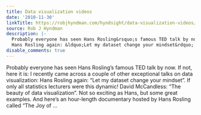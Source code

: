 ```yaml
---
title: Data visualization videos
date: '2010-11-30'
linkTitle: https://robjhyndman.com/hyndsight/data-visualization-videos/
source: Rob J Hyndman
description: |-
  Probably everyone has seen Hans Rosling&rsquo;s famous TED talk by now. If not, here it is: I recently came across a couple of other exceptional talks on data visualization:
  Hans Rosling again: &ldquo;Let my dataset change your mindset&rdquo;. If only all statistics lecturers were this dynamic! David McCandless: &ldquo;The beauty of data visualization&rdquo;. Not so exciting as Hans, but some great examples. And here&rsquo;s an hour-length documentary hosted by Hans Rosling called &ldquo;The Joy of ...
disable_comments: true
---
```

Probably everyone has seen Hans Rosling&rsquo;s famous TED talk by now. If not, here it is: I recently came across a couple of other exceptional talks on data visualization:
Hans Rosling again: &ldquo;Let my dataset change your mindset&rdquo;. If only all statistics lecturers were this dynamic! David McCandless: &ldquo;The beauty of data visualization&rdquo;. Not so exciting as Hans, but some great examples. And here&rsquo;s an hour-length documentary hosted by Hans Rosling called &ldquo;The Joy of ...